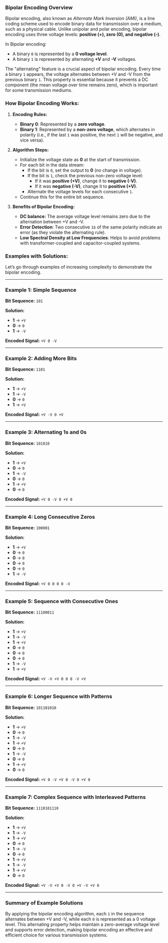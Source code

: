 ### **Bipolar Encoding Overview**

Bipolar encoding, also known as _Alternate Mark Inversion (AMI)_, is a line coding scheme used to encode binary data for transmission over a medium, such as a physical cable. Unlike unipolar and polar encoding, bipolar encoding uses three voltage levels: **positive (+), zero (0), and negative (-)**.

In Bipolar encoding:

*   A binary `0` is represented by a **0 voltage level**.
*   A binary `1` is represented by alternating **+V** and **\-V** voltages.

The "alternating" feature is a crucial aspect of bipolar encoding. Every time a binary `1` appears, the voltage alternates between +V and -V from the previous binary `1`. This property is essential because it prevents a DC component (the mean voltage over time remains zero), which is important for some transmission mediums.

### **How Bipolar Encoding Works:**

1.  **Encoding Rules:**
    
    *   **Binary 0**: Represented by a **zero voltage**.
    *   **Binary 1**: Represented by a **non-zero voltage**, which alternates in polarity (i.e., if the last `1` was positive, the next `1` will be negative, and vice versa).
2.  **Algorithm Steps:**
    
    *   Initialize the voltage state as **0** at the start of transmission.
    *   For each bit in the data stream:
        *   If the bit is `0`, set the output to **0** (no change in voltage).
        *   If the bit is `1`, check the previous non-zero voltage level:
            *   If it was **positive (+V)**, change it to **negative (-V)**.
            *   If it was **negative (-V)**, change it to **positive (+V)**.
        *   Alternate the voltage levels for each consecutive `1`.
    *   Continue this for the entire bit sequence.
3.  **Benefits of Bipolar Encoding:**
    
    *   **DC balance:** The average voltage level remains zero due to the alternation between +V and -V.
    *   **Error Detection**: Two consecutive `1`s of the same polarity indicate an error (as they violate the alternating rule).
    *   **Low Spectral Density at Low Frequencies**: Helps to avoid problems with transformer-coupled and capacitor-coupled systems.

### **Examples with Solutions:**

Let’s go through examples of increasing complexity to demonstrate the bipolar encoding.

* * *

### **Example 1: Simple Sequence**

**Bit Sequence:** `101`

**Solution:**

*   **1** → `+V`
*   **0** → `0`
*   **1** → `-V`

**Encoded Signal:** `+V 0 -V`

* * *

### **Example 2: Adding More Bits**

**Bit Sequence:** `1101`

**Solution:**

*   **1** → `+V`
*   **1** → `-V`
*   **0** → `0`
*   **1** → `+V`

**Encoded Signal:** `+V -V 0 +V`

* * *

### **Example 3: Alternating 1s and 0s**

**Bit Sequence:** `101010`

**Solution:**

*   **1** → `+V`
*   **0** → `0`
*   **1** → `-V`
*   **0** → `0`
*   **1** → `+V`
*   **0** → `0`

**Encoded Signal:** `+V 0 -V 0 +V 0`

* * *

### **Example 4: Long Consecutive Zeros**

**Bit Sequence:** `100001`

**Solution:**

*   **1** → `+V`
*   **0** → `0`
*   **0** → `0`
*   **0** → `0`
*   **0** → `0`
*   **1** → `-V`

**Encoded Signal:** `+V 0 0 0 0 -V`

* * *

### **Example 5: Sequence with Consecutive Ones**

**Bit Sequence:** `11100011`

**Solution:**

*   **1** → `+V`
*   **1** → `-V`
*   **1** → `+V`
*   **0** → `0`
*   **0** → `0`
*   **0** → `0`
*   **1** → `-V`
*   **1** → `+V`

**Encoded Signal:** `+V -V +V 0 0 0 -V +V`

* * *

### **Example 6: Longer Sequence with Patterns**

**Bit Sequence:** `101101010`

**Solution:**

*   **1** → `+V`
*   **0** → `0`
*   **1** → `-V`
*   **1** → `+V`
*   **0** → `0`
*   **1** → `-V`
*   **0** → `0`
*   **1** → `+V`
*   **0** → `0`

**Encoded Signal:** `+V 0 -V +V 0 -V 0 +V 0`

* * *

### **Example 7: Complex Sequence with Interleaved Patterns**

**Bit Sequence:** `1110101110`

**Solution:**

*   **1** → `+V`
*   **1** → `-V`
*   **1** → `+V`
*   **0** → `0`
*   **1** → `-V`
*   **0** → `0`
*   **1** → `+V`
*   **1** → `-V`
*   **1** → `+V`
*   **0** → `0`

**Encoded Signal:** `+V -V +V 0 -V 0 +V -V +V 0`

* * *

### **Summary of Example Solutions**

By applying the bipolar encoding algorithm, each `1` in the sequence alternates between +V and -V, while each `0` is represented as a 0 voltage level. This alternating property helps maintain a zero-average voltage level and supports error detection, making bipolar encoding an effective and efficient choice for various transmission systems.